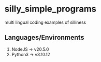 # silly_simple_programs
multi lingual coding examples of silliness
## Languages/Environments
1. NodeJS -> v20.5.0
2. Python3 -> v3.10.12
